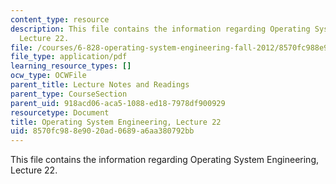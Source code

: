 ```yaml
---
content_type: resource
description: This file contains the information regarding Operating System Engineering,
  Lecture 22.
file: /courses/6-828-operating-system-engineering-fall-2012/8570fc988e9020ad0689a6aa380792bb_MIT6_828F12_lec22_notes.pdf
file_type: application/pdf
learning_resource_types: []
ocw_type: OCWFile
parent_title: Lecture Notes and Readings
parent_type: CourseSection
parent_uid: 918acd06-aca5-1088-ed18-7978df900929
resourcetype: Document
title: Operating System Engineering, Lecture 22
uid: 8570fc98-8e90-20ad-0689-a6aa380792bb
---
```

This file contains the information regarding Operating System Engineering, Lecture 22.

